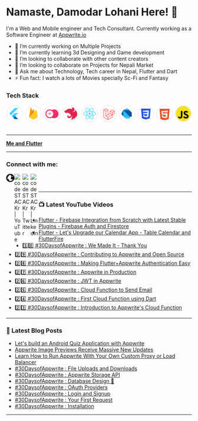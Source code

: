 # Namaste, Damodar Lohani Here! 👋

I'm a Web and Mobile engineer and Tech Consultant. Currently working as a Software Engineer at [Appwrite.io](https://appwrite.io)

- 🔭 I’m currently working on Multiple Projects
- 🌱 I’m currently learning 3d Designing and Game development
- 👯 I’m looking to collaborate with other content creators
- 👯 I’m looking to collaborate on Projects for Nepali Market
- 💬 Ask me about Technology, Tech career in Nepal, Flutter and Dart
- ⚡ Fun fact: I watch a lots of Movies specially Sc-Fi and Fantasy

### Tech Stack
<img src="assets/tech.svg" title="Flutter, Firebase, Appwrite, NestJs, ReactJS, Laravel, Dart, HTML, CSS, JS" alt="Flutter, Firebase, Appwrite, NestJs, ReactJS, Laravel, Dart, HTML, CSS, JS" /> <br /><br />
___

**[Me and Flutter](https://github.com/lohanidamodar/lohanidamodar/blob/master/FLUTTER.md)**
___

### Connect with me:

[<img align="left" alt="codeSTACKr.com" width="22px" src="https://raw.githubusercontent.com/iconic/open-iconic/master/svg/globe.svg" />][website]
[<img align="left" alt="codeSTACKr | YouTube" width="22px" src="https://cdn.jsdelivr.net/npm/simple-icons@v3/icons/youtube.svg" />][youtube]
[<img align="left" alt="codeSTACKr | Twitter" width="22px" src="https://cdn.jsdelivr.net/npm/simple-icons@v3/icons/twitter.svg" />][twitter]
[<img align="left" alt="codeSTACKr | LinkedIn" width="22px" src="https://cdn.jsdelivr.net/npm/simple-icons@v3/icons/linkedin.svg" />][linkedin]

<br />
<br />

---

### 📺 Latest YouTube Videos
<!-- YOUTUBE:START -->
- [Flutter - Firebase Integration from Scratch with Latest Stable Plugins - Firebase Auth and Firestore](https://www.youtube.com/watch?v=8SziUbsU6iU)
- [Flutter - Let's Upgrade our Calendar App - Table Calendar and FlutterFire](https://www.youtube.com/watch?v=Tnjex6C94qc)
- [3️⃣0️⃣ #30DaysofAppwrite : We Made It - Thank You](https://www.youtube.com/watch?v=cAl7KJwAM98)
- [2️⃣9️⃣ #30DaysofAppwrite : Contributing to Appwrite and Open Source](https://www.youtube.com/watch?v=3yC34nxqzRo)
- [2️⃣8️⃣ #30DaysofAppwrite : Making Flutter+Appwrite Authentication Easy](https://www.youtube.com/watch?v=bqh8qjNCHno)
- [2️⃣7️⃣ #30DaysofAppwrite : Appwrite in Production](https://www.youtube.com/watch?v=guu0GR_4F5w)
- [2️⃣6️⃣ #30DaysofAppwrite : JWT in Appwrite](https://www.youtube.com/watch?v=8T4FNFfKbR0)
- [2️⃣5️⃣ #30DaysofAppwrite : Cloud Function to Send Email](https://www.youtube.com/watch?v=Tn2bgNh8vTc)
- [2️⃣4️⃣ #30DaysofAppwrite : First Cloud Function using Dart](https://www.youtube.com/watch?v=Msv9TpE4C3w)
- [2️⃣3️⃣ #30DaysofAppwrite : Introduction to Appwrite's Cloud Function](https://www.youtube.com/watch?v=LUSi7r94Ak8)
<!-- YOUTUBE:END -->

---

### 📕 Latest Blog Posts
<!-- BLOG-POST-LIST:START -->
- [Let's build an Android Quiz Application with Appwrite](https://dev.to/appwrite/let-s-build-an-android-quiz-application-with-appwrite-3kn1)
- [Appwrite Image Previews Receive Massive New Updates](https://dev.to/appwrite/appwrite-image-previews-receive-massive-new-updates-2edo)
- [Learn How to Run Appwrite With Your Own Custom Proxy or Load Balancer](https://dev.to/appwrite/learn-how-to-run-appwrite-with-your-own-custom-proxy-or-load-balancer-28k)
- [#30DaysofAppwrite : File Uploads and Downloads](https://dev.to/appwrite/30daysofappwrite-file-uploads-and-downloads-1dld)
- [#30DaysofAppwrite : Appwrite Storage API](https://dev.to/appwrite/30daysofappwrite-appwrite-storage-api-hgm)
- [#30DaysofAppwrite : Database Design 🧐](https://dev.to/appwrite/30daysofappwrite-database-design-140a)
- [#30DaysofAppwrite : OAuth Providers](https://dev.to/appwrite/30daysofappwrite-oauth-providers-3jf6)
- [#30DaysofAppwrite : Login and Signup](https://dev.to/appwrite/30daysofappwrite-login-and-signup-2957)
- [#30DaysofAppwrite : Your First Request](https://dev.to/appwrite/30daysofappwrite-your-first-request-4oco)
- [#30DaysofAppwrite : Installation](https://dev.to/appwrite/installing-appwrite-366o)
<!-- BLOG-POST-LIST:END -->

---

[website]: https://dlohani.com.np
[twitter]: https://twitter.com/lohanidamodar
[youtube]: https://youtube.com/reactbits
[linkedin]: https://linkedin.com/in/lohanidamodar
